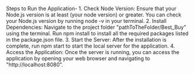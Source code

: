Steps to Run the Application-
1.
Check Node Version: Ensure that your Node.js version is at least (your node version) or greater. You can check your Node.js version by running node -v in your terminal.
2.
Install Dependencies: Navigate to the project folder "pathToTheFolder/Best_Buy" using the terminal. Run npm install to install all the required packages listed in the package.json file.
3.
Start the Server: After the installation is complete, run npm start to start the local server for the application.
4.
Access the Application: Once the server is running, you can access the application by opening your web browser and navigating to "http://localhost:8080".
